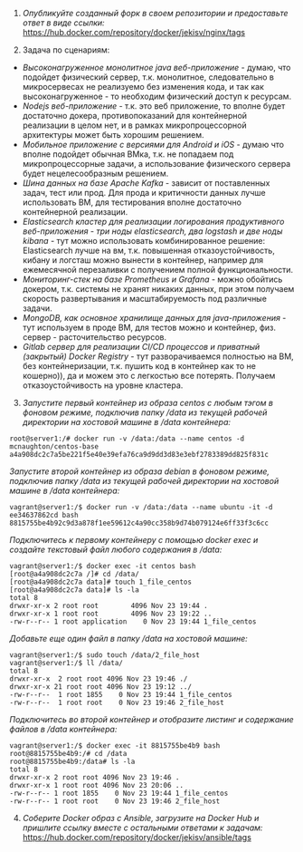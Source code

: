 1. *Опубликуйте созданный форк в своем репозитории
и предоставьте ответ в виде ссылки:*  
https://hub.docker.com/repository/docker/jekisv/nginx/tags  


2. Задача по сценариям:  
* *Высоконагруженное монолитное java веб-приложение* - думаю, что 
подойдет физический сервер, т.к. монолитное, слeдовательно в микросервеcах
не реализуемо без изменения кода, и так как высоконагруженное - то 
необходим физический доступ к ресурсам.  
* *Nodejs веб-приложение* - т.к. это веб приложение, то вполне будет
достаточно докера, противопоказаний для контейнерной реализации в целом нет,
и в рамках микропроцессорной архитектуры может быть хорошим решением.  
* *Мобильное приложение c версиями для Android и iOS* - думаю что вполне подойдет
обычная ВМка, т.к. не попадаем под микропроцессорные задачи, а использование
физического сервера будет нецелесообразным решением.  
* *Шина данных на базе Apache Kafka* - зависит от поставленных задач, 
тест или прод. Для прода и критичности данных лучше использовать ВМ,
для тестирования вполне достаточно контейнерной реализации.  
* *Elasticsearch кластер для реализации логирования продуктивного
веб-приложения - три ноды elasticsearch, два logstash и две ноды
kibana* - тут можно использовать комбинированное решение: Elasticsearсh
лучше на вм, т.к. повышенная отказоустойчивость, кибану и логсташ можно
вынести в контейнер, например для ежемесячной перезаливки с получением
полной функциональности.  
* *Мониторинг-стек на базе Prometheus и Grafana* - можно обойтись
докером, т.к. системы не хранят никаких данных, при этом получаем скорость
развертывания и масштабируемость под различные задачи.  
* *MongoDB, как основное хранилище данных для java-приложения* - тут
используем в проде ВМ, для тестов можно и контейнер, физ. сервер - расточительство
ресурсов.  
* *Gitlab сервер для реализации CI/CD процессов и приватный (закрытый)
Docker Registry* - тут разворачиваемся полностью на ВМ, без 
контейнеризации, т.к. пушить код в контейнер как то не кошерно)), да и
можем это с легкостью все потерять. Получаем отказоустойчивость на уровне
кластера.  

3. *Запустите первый контейнер из образа centos c любым тэгом в
фоновом режиме, подключив папку /data из текущей рабочей директории 
на хостовой машине в /data контейнера:*  
```commandline
root@server1:/# docker run -v /data:/data --name centos -d mcnaughton/centos-base
a4a908dc2c7a5be221f5e40e39efa76ca9d9dd3d83e3ebf2783389dd825f831c
```
*Запустите второй контейнер из образа debian в фоновом режиме,
подключив папку /data из текущей рабочей директории на хостовой машине 
в /data контейнера:*  
```commandline
vagrant@server1:/$ docker run -v /data:/data --name ubuntu -it -d ee34637862cd bash
8815755be4b92c9d3a878f1ee59612c4a90cc358b9d74b079124e6ff33f3c6cc
```
*Подключитесь к первому контейнеру с помощью docker exec и создайте текстовый
файл любого содержания в /data:*  
```commandline
vagrant@server1:/$ docker exec -it centos bash
[root@a4a908dc2c7a /]# cd /data/
[root@a4a908dc2c7a data]# touch 1_file_centos
[root@a4a908dc2c7a data]# ls -la
total 8
drwxr-xr-x 2 root root        4096 Nov 23 19:44 .
drwxr-xr-x 1 root root        4096 Nov 23 19:22 ..
-rw-r--r-- 1 root application    0 Nov 23 19:44 1_file_centos
```
*Добавьте еще один файл в папку /data на хостовой машине:*  
```commandline
vagrant@server1:/$ sudo touch /data/2_file_host
vagrant@server1:/$ ll /data/
total 8
drwxr-xr-x  2 root root 4096 Nov 23 19:46 ./
drwxr-xr-x 21 root root 4096 Nov 23 19:12 ../
-rw-r--r--  1 root 1855    0 Nov 23 19:44 1_file_centos
-rw-r--r--  1 root root    0 Nov 23 19:46 2_file_host
```
*Подключитесь во второй контейнер и отобразите листинг и содержание
файлов в /data контейнера:*  
```commandline
vagrant@server1:/$ docker exec -it 8815755be4b9 bash
root@8815755be4b9:/# cd /data
root@8815755be4b9:/data# ls -la
total 8
drwxr-xr-x 2 root root 4096 Nov 23 19:46 .
drwxr-xr-x 1 root root 4096 Nov 23 20:06 ..
-rw-r--r-- 1 root 1855    0 Nov 23 19:44 1_file_centos
-rw-r--r-- 1 root root    0 Nov 23 19:46 2_file_host
```

4. *Соберите Docker образ с Ansible, загрузите на Docker Hub и пришлите ссылку вместе
с остальными ответами к задачам:*  
https://hub.docker.com/repository/docker/jekisv/ansible/tags